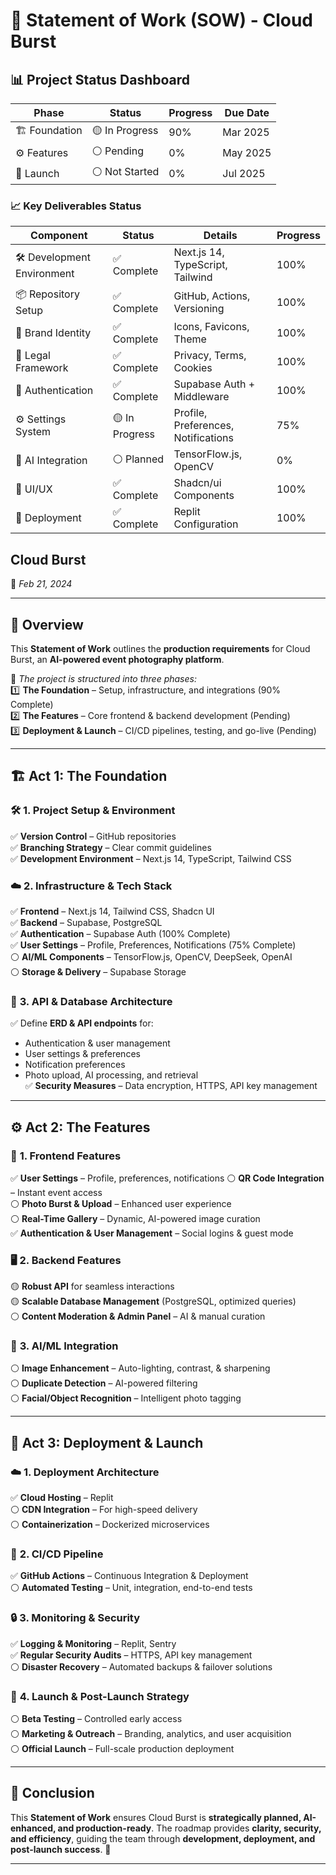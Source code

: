 # 📜 **Statement of Work (SOW) - Cloud Burst**  

## 📊 Project Status Dashboard

| Phase | Status | Progress | Due Date |
|-------|--------|----------|-----------|
| 🏗️ Foundation | 🟡 In Progress | 90% | Mar 2025 |
| ⚙️ Features | ⚪ Pending | 0% | May 2025 |
| 🚀 Launch | ⚪ Not Started | 0% | Jul 2025 |

### 📈 Key Deliverables Status

| Component | Status | Details | Progress |
|-----------|--------|----------|-----------|
| 🛠️ Development Environment | ✅ Complete | Next.js 14, TypeScript, Tailwind | 100% |
| 📦 Repository Setup | ✅ Complete | GitHub, Actions, Versioning | 100% |
| 🎨 Brand Identity | ✅ Complete | Icons, Favicons, Theme | 100% |
| 📜 Legal Framework | ✅ Complete | Privacy, Terms, Cookies | 100% |
| 🔐 Authentication | ✅ Complete | Supabase Auth + Middleware | 100% |
| ⚙️ Settings System | 🟡 In Progress | Profile, Preferences, Notifications | 75% |
| 🤖 AI Integration | ⚪ Planned | TensorFlow.js, OpenCV | 0% |
| 📱 UI/UX | ✅ Complete | Shadcn/ui Components | 100% |
| 🚀 Deployment | ✅ Complete | Replit Configuration | 100% |

## Cloud Burst 
📅 *Feb 21, 2024*  

---

## 📝 **Overview**  
This **Statement of Work** outlines the **production requirements** for Cloud Burst, an **AI-powered event photography platform**.  

📌 *The project is structured into three phases:*  
1️⃣ **The Foundation** – Setup, infrastructure, and integrations (90% Complete)  
2️⃣ **The Features** – Core frontend & backend development (Pending)  
3️⃣ **Deployment & Launch** – CI/CD pipelines, testing, and go-live (Pending)  

---

## 🏗️ **Act 1: The Foundation**  

### 🛠️ **1. Project Setup & Environment**  
✅ **Version Control** – GitHub repositories  
✅ **Branching Strategy** – Clear commit guidelines  
✅ **Development Environment** – Next.js 14, TypeScript, Tailwind CSS  

### ☁️ **2. Infrastructure & Tech Stack**  
✅ **Frontend** – Next.js 14, Tailwind CSS, Shadcn UI  
✅ **Backend** – Supabase, PostgreSQL  
✅ **Authentication** – Supabase Auth (100% Complete)  
✅ **User Settings** – Profile, Preferences, Notifications (75% Complete)  
⚪ **AI/ML Components** – TensorFlow.js, OpenCV, DeepSeek, OpenAI  
⚪ **Storage & Delivery** – Supabase Storage  

### 🔗 **3. API & Database Architecture**  
✅ Define **ERD & API endpoints** for:  
  - Authentication & user management  
  - User settings & preferences
  - Notification preferences
  - Photo upload, AI processing, and retrieval  
✅ **Security Measures** – Data encryption, HTTPS, API key management  

---

## ⚙️ **Act 2: The Features**  

### 📲 **1. Frontend Features**  
✅ **User Settings** – Profile, preferences, notifications
⚪ **QR Code Integration** – Instant event access  
⚪ **Photo Burst & Upload** – Enhanced user experience  
⚪ **Real-Time Gallery** – Dynamic, AI-powered image curation  
✅ **Authentication & User Management** – Social logins & guest mode  

### 🖥️ **2. Backend Features**  
🟡 **Robust API** for seamless interactions  
🟡 **Scalable Database Management** (PostgreSQL, optimized queries)  
⚪ **Content Moderation & Admin Panel** – AI & manual curation  

### 🤖 **3. AI/ML Integration**  
⚪ **Image Enhancement** – Auto-lighting, contrast, & sharpening  
⚪ **Duplicate Detection** – AI-powered filtering  
⚪ **Facial/Object Recognition** – Intelligent photo tagging  

---

## 🚀 **Act 3: Deployment & Launch**  

### ☁️ **1. Deployment Architecture**  
✅ **Cloud Hosting** – Replit  
⚪ **CDN Integration** – For high-speed delivery  
⚪ **Containerization** – Dockerized microservices  

### 🔄 **2. CI/CD Pipeline**  
✅ **GitHub Actions** – Continuous Integration & Deployment  
⚪ **Automated Testing** – Unit, integration, end-to-end tests  

### 🔒 **3. Monitoring & Security**  
✅ **Logging & Monitoring** – Replit, Sentry  
✅ **Regular Security Audits** – HTTPS, API key management  
⚪ **Disaster Recovery** – Automated backups & failover solutions  

### 🎯 **4. Launch & Post-Launch Strategy**  
⚪ **Beta Testing** – Controlled early access  
⚪ **Marketing & Outreach** – Branding, analytics, and user acquisition  
⚪ **Official Launch** – Full-scale production deployment  

---

## 🎯 **Conclusion**  
This **Statement of Work** ensures Cloud Burst is **strategically planned, AI-enhanced, and production-ready**. The roadmap provides **clarity, security, and efficiency**, guiding the team through **development, deployment, and post-launch success**. 🚀  

---

